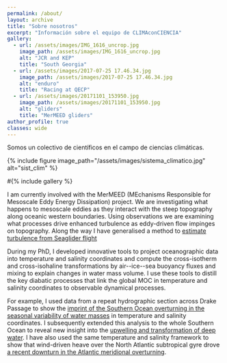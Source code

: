 ```yaml
---
permalink: /about/
layout: archive
title: "Sobre nosotros"
excerpt: "Información sobre el equipo de CLIMAconCIENCIA"
gallery:
  - url: /assets/images/IMG_1616_uncrop.jpg
    image_path: /assets/images/IMG_1616_uncrop.jpg
    alt: "JCR and KEP"
    title: "South Georgia"
  - url: /assets/images/2017-07-25 17.46.34.jpg
    image_path: /assets/images/2017-07-25 17.46.34.jpg
    alt: "enduro"
    title: "Racing at QECP"    
  - url: /assets/images/20171101_153950.jpg
    image_path: /assets/images/20171101_153950.jpg
    alt: "gliders"
    title: "MerMEED gliders"
author_profile: true 
classes: wide  
---
```


Somos un colectivo de científicos en el campo de ciencias climáticas. 

{% include figure image_path="/assets/images/sistema_climatico.jpg" alt="sist_clim" %}

#{% include gallery %}

I am currently involved with the MerMEED 
(MEchanisms Responsible for Mesoscale Eddy Energy Dissipation) project. We are investigating 
what happens to mesoscale eddies as they interact with the steep topography along oceanic 
western boundaries. Using observations we are examining what processes drive enhanced 
turbulence as eddy-driven flow impinges on topography. 
Along the way I have generalised a method to [estimate turbulence from Seaglider flight](https://doi.org/10.1029/2018GL079966)

During my PhD, I developed innovative tools to project 
oceanographic data into temperature and salinity coordinates and compute the cross-isotherm 
and cross-isohaline transformations by air--ice--sea buoyancy fluxes and mixing to explain 
changes in water mass volume. I use these tools to distill the key diabatic processes that 
link the global MOC in temperature and salinity coordinates to observable dynamical processes.

For example, I used data from a repeat hydrographic 
section across Drake Passage to show the [imprint of the Southern Ocean overturning in the seasonal variability of water masses](https://doi.org/10.1002/2014JC010097) in 
temperature and salinity coordinates. I subsequently extended this analysis to the 
whole Southern Ocean to reveal new insight into the 
[upwelling and transformation of deep water](https://doi.org/10.1029/2018GL079986). 
I have also used the same temperature and salinity framework to show that wind-driven 
heave over the North Atlantic subtropical gyre drove [a recent downturn in the Atlantic meridional overturning](https://doi.org/10.1175/JPO-D-16-0089.1).
